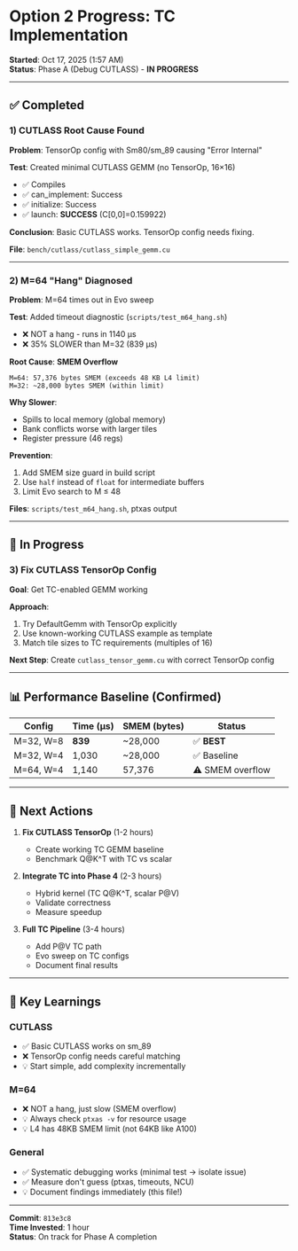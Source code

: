 # Option 2 Progress: TC Implementation

**Started**: Oct 17, 2025 (1:57 AM)  
**Status**: Phase A (Debug CUTLASS) - **IN PROGRESS**

---

## ✅ **Completed**

### **1) CUTLASS Root Cause Found**
**Problem**: TensorOp config with Sm80/sm_89 causing "Error Internal"

**Test**: Created minimal CUTLASS GEMM (no TensorOp, 16×16)
- ✅ Compiles
- ✅ can_implement: Success
- ✅ initialize: Success  
- ✅ launch: **SUCCESS** (C[0,0]=0.159922)

**Conclusion**: Basic CUTLASS works. TensorOp config needs fixing.

**File**: `bench/cutlass/cutlass_simple_gemm.cu`

---

### **2) M=64 "Hang" Diagnosed**
**Problem**: M=64 times out in Evo sweep

**Test**: Added timeout diagnostic (`scripts/test_m64_hang.sh`)
- ❌ NOT a hang - runs in 1140 μs
- ❌ 35% SLOWER than M=32 (839 μs)

**Root Cause**: **SMEM Overflow**
```
M=64: 57,376 bytes SMEM (exceeds 48 KB L4 limit)
M=32: ~28,000 bytes SMEM (within limit)
```

**Why Slower**:
- Spills to local memory (global memory)
- Bank conflicts worse with larger tiles
- Register pressure (46 regs)

**Prevention**:
1. Add SMEM size guard in build script
2. Use `half` instead of `float` for intermediate buffers
3. Limit Evo search to M ≤ 48

**Files**: `scripts/test_m64_hang.sh`, ptxas output

---

## 🔄 **In Progress**

### **3) Fix CUTLASS TensorOp Config**
**Goal**: Get TC-enabled GEMM working

**Approach**:
1. Try DefaultGemm with TensorOp explicitly
2. Use known-working CUTLASS example as template
3. Match tile sizes to TC requirements (multiples of 16)

**Next Step**: Create `cutlass_tensor_gemm.cu` with correct TensorOp config

---

## 📊 **Performance Baseline (Confirmed)**

| Config | Time (μs) | SMEM (bytes) | Status |
|--------|-----------|--------------|--------|
| M=32, W=8 | **839** | ~28,000 | ✅ **BEST** |
| M=32, W=4 | 1,030 | ~28,000 | ✅ Baseline |
| M=64, W=4 | 1,140 | 57,376 | ⚠️ SMEM overflow |

---

## 🎯 **Next Actions**

1. **Fix CUTLASS TensorOp** (1-2 hours)
   - Create working TC GEMM baseline
   - Benchmark Q@K^T with TC vs scalar
   
2. **Integrate TC into Phase 4** (2-3 hours)
   - Hybrid kernel (TC Q@K^T, scalar P@V)
   - Validate correctness
   - Measure speedup

3. **Full TC Pipeline** (3-4 hours)
   - Add P@V TC path
   - Evo sweep on TC configs
   - Document final results

---

## 📝 **Key Learnings**

### **CUTLASS**
- ✅ Basic CUTLASS works on sm_89
- ❌ TensorOp config needs careful matching
- 💡 Start simple, add complexity incrementally

### **M=64**
- ❌ NOT a hang, just slow (SMEM overflow)
- 💡 Always check `ptxas -v` for resource usage
- 💡 L4 has 48KB SMEM limit (not 64KB like A100)

### **General**
- ✅ Systematic debugging works (minimal test → isolate issue)
- ✅ Measure don't guess (ptxas, timeouts, NCU)
- 💡 Document findings immediately (this file!)

---

**Commit**: `813e3c8`  
**Time Invested**: 1 hour  
**Status**: On track for Phase A completion

